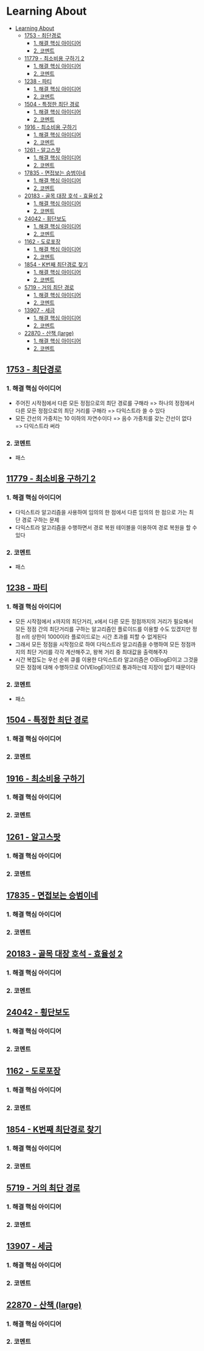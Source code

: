 # Learning About

<!--ts-->

- [Learning About](#learning-about)
  - [<a href="https://www.acmicpc.net/problem/1753" rel="nofollow">1753 - 최단경로</a>](#1753---최단경로)
    - [1. 해결 핵심 아이디어](#1-해결-핵심-아이디어)
    - [2. 코멘트](#2-코멘트)
  - [<a href="https://www.acmicpc.net/problem/11779" rel="nofollow">11779 - 최소비용 구하기 2</a>](#11779---최소비용-구하기-2)
    - [1. 해결 핵심 아이디어](#1-해결-핵심-아이디어-1)
    - [2. 코멘트](#2-코멘트-1)
  - [<a href="https://www.acmicpc.net/problem/1238" rel="nofollow">1238 - 파티</a>](#1238---파티)
    - [1. 해결 핵심 아이디어](#1-해결-핵심-아이디어-2)
    - [2. 코멘트](#2-코멘트-2)
  - [<a href="https://www.acmicpc.net/problem/1504" rel="nofollow">1504 - 특정한 최단 경로</a>](#1504---특정한-최단-경로)
    - [1. 해결 핵심 아이디어](#1-해결-핵심-아이디어-3)
    - [2. 코멘트](#2-코멘트-3)
  - [<a href="https://www.acmicpc.net/problem/1916" rel="nofollow">1916 - 최소비용 구하기</a>](#1916---최소비용-구하기)
    - [1. 해결 핵심 아이디어](#1-해결-핵심-아이디어-4)
    - [2. 코멘트](#2-코멘트-4)
  - [<a href="https://www.acmicpc.net/problem/1261" rel="nofollow">1261 - 알고스팟</a>](#1261---알고스팟)
    - [1. 해결 핵심 아이디어](#1-해결-핵심-아이디어-5)
    - [2. 코멘트](#2-코멘트-5)
  - [<a href="https://www.acmicpc.net/problem/17835" rel="nofollow">17835 - 면접보는 승범이네</a>](#17835---면접보는-승범이네)
    - [1. 해결 핵심 아이디어](#1-해결-핵심-아이디어-6)
    - [2. 코멘트](#2-코멘트-6)
  - [<a href="https://www.acmicpc.net/problem/20183" rel="nofollow">20183 - 골목 대장 호석 - 효율성 2</a>](#20183---골목-대장-호석---효율성-2)
    - [1. 해결 핵심 아이디어](#1-해결-핵심-아이디어-7)
    - [2. 코멘트](#2-코멘트-7)
  - [<a href="https://www.acmicpc.net/problem/24042" rel="nofollow">24042 - 횡단보도</a>](#24042---횡단보도)
    - [1. 해결 핵심 아이디어](#1-해결-핵심-아이디어-8)
    - [2. 코멘트](#2-코멘트-8)
  - [<a href="https://www.acmicpc.net/problem/1162" rel="nofollow">1162 - 도로포장</a>](#1162---도로포장)
    - [1. 해결 핵심 아이디어](#1-해결-핵심-아이디어-9)
    - [2. 코멘트](#2-코멘트-9)
  - [<a href="https://www.acmicpc.net/problem/1854" rel="nofollow">1854 - K번째 최단경로 찾기</a>](#1854---k번째-최단경로-찾기)
    - [1. 해결 핵심 아이디어](#1-해결-핵심-아이디어-10)
    - [2. 코멘트](#2-코멘트-10)
  - [<a href="https://www.acmicpc.net/problem/5719" rel="nofollow">5719 - 거의 최단 경로</a>](#5719---거의-최단-경로)
    - [1. 해결 핵심 아이디어](#1-해결-핵심-아이디어-11)
    - [2. 코멘트](#2-코멘트-11)
  - [<a href="https://www.acmicpc.net/problem/13907" rel="nofollow">13907 - 세금</a>](#13907---세금)
    - [1. 해결 핵심 아이디어](#1-해결-핵심-아이디어-12)
    - [2. 코멘트](#2-코멘트-12)
  - [<a href="https://www.acmicpc.net/problem/22870" rel="nofollow">22870 - 산책 (large)</a>](#22870---산책-large)
    - [1. 해결 핵심 아이디어](#1-해결-핵심-아이디어-13)
    - [2. 코멘트](#2-코멘트-13)

<!-- Created by https://github.com/ekalinin/github-markdown-toc -->
<!-- Added by: sungminyou, at: 2022년 12월 10일 토요일 09시 28분 01초 KST -->

<!--te-->

## [1753 - 최단경로](https://www.acmicpc.net/problem/1753)

### 1. 해결 핵심 아이디어

- 주어진 시작점에서 다른 모든 정점으로의 최단 경로를 구해라 => 하나의 정점에서 다른 모든 정점으로의 최단 거리를 구해라 => 다익스트라 쓸 수 있다
- 모든 간선의 가중치는 10 이하의 자연수이다 => 음수 가중치를 갖는 간선이 없다 => 다익스트라 써라

### 2. 코멘트

- 패스

## [11779 - 최소비용 구하기 2](https://www.acmicpc.net/problem/11779)

### 1. 해결 핵심 아이디어

- 다익스트라 알고리즘을 사용하여 임의의 한 점에서 다른 임의의 한 점으로 가는 최단 경로 구하는 문제
- 다익스트라 알고리즘을 수행하면서 경로 복원 테이블을 이용하여 경로 복원을 할 수 있다

### 2. 코멘트

- 패스

## [1238 - 파티](https://www.acmicpc.net/problem/1238)

### 1. 해결 핵심 아이디어

- 모든 시작점에서 x까지의 최단거리, x에서 다른 모든 정점까지의 거리가 필요해서 모든 정점 간의 최단거리를 구하는 알고리즘인 플로이드를 이용할 수도 있겠지만 정점 n의 상한이 1000이라 플로이드로는 시간 초과를 피할 수 없게된다
- 그래서 모든 정점을 시작점으로 하여 다익스트라 알고리즘을 수행하여 모든 정점까지의 최단 거리를 각각 계산해주고, 왕복 거리 중 최대값을 출력해주자
- 시간 복잡도는 우선 순위 큐를 이용한 다익스트라 알고리즘은 O(ElogE)이고 그것을 모든 정점에 대해 수행하므로 O(VElogE)이므로 통과하는데 지장이 없기 때문이다

### 2. 코멘트

- 패스

## [1504 - 특정한 최단 경로](https://www.acmicpc.net/problem/1504)

### 1. 해결 핵심 아이디어

### 2. 코멘트

## [1916 - 최소비용 구하기](https://www.acmicpc.net/problem/1916)

### 1. 해결 핵심 아이디어

### 2. 코멘트

## [1261 - 알고스팟](https://www.acmicpc.net/problem/1261)

### 1. 해결 핵심 아이디어

### 2. 코멘트

## [17835 - 면접보는 승범이네](https://www.acmicpc.net/problem/17835)

### 1. 해결 핵심 아이디어

### 2. 코멘트

## [20183 - 골목 대장 호석 - 효율성 2](https://www.acmicpc.net/problem/20183)

### 1. 해결 핵심 아이디어

### 2. 코멘트

## [24042 - 횡단보도](https://www.acmicpc.net/problem/24042)

### 1. 해결 핵심 아이디어

### 2. 코멘트

## [1162 - 도로포장](https://www.acmicpc.net/problem/1162)

### 1. 해결 핵심 아이디어

### 2. 코멘트

## [1854 - K번째 최단경로 찾기](https://www.acmicpc.net/problem/1854)

### 1. 해결 핵심 아이디어

### 2. 코멘트

## [5719 - 거의 최단 경로](https://www.acmicpc.net/problem/5719)

### 1. 해결 핵심 아이디어

### 2. 코멘트

## [13907 - 세금](https://www.acmicpc.net/problem/13907)

### 1. 해결 핵심 아이디어

### 2. 코멘트

## [22870 - 산책 (large)](https://www.acmicpc.net/problem/22870)

### 1. 해결 핵심 아이디어

### 2. 코멘트

